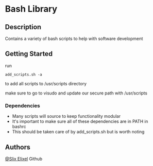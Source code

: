 # Bash Library

## Description

Contains a variety of bash scripts to help with software development

## Getting Started
run 

    add_scripts.sh -a

to add all scripts to /usr/scripts directory

make sure to go to visudo and update our secure path with /usr/scripts

### Dependencies

* Many scripts will source to keep functionality modular
* It's important to make sure all of these dependencies are in PATH in bashrc
* This should be taken care of by add_scripts.sh but is worth noting

## Authors

[@Slix Elixel](https://github.com/Repo-Factory/) Github
